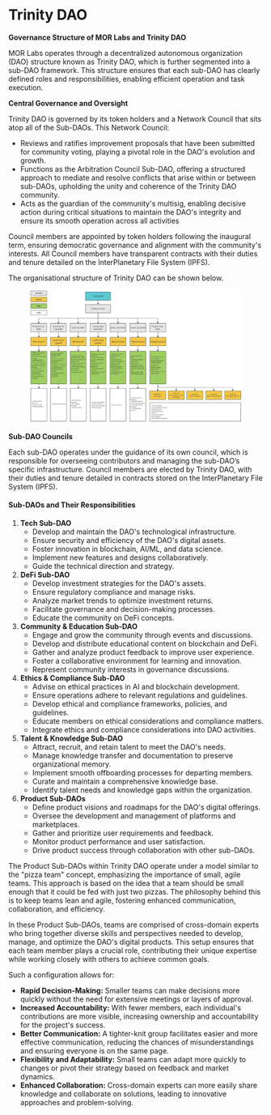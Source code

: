 # Trinity DAO

**Governance Structure of MOR Labs and Trinity DAO**

MOR Labs operates through a decentralized autonomous organization (DAO) structure known as Trinity DAO, which is further segmented into a sub-DAO framework. This structure ensures that each sub-DAO has clearly defined roles and responsibilities, enabling efficient operation and task execution.

**Central Governance and Oversight**

Trinity DAO is governed by its token holders and a Network Council that sits atop all of the Sub-DAOs. This Network Council:

* Reviews and ratifies improvement proposals that have been submitted for community voting, playing a pivotal role in the DAO's evolution and growth.
* Functions as the Arbitration Council Sub-DAO, offering a structured approach to mediate and resolve conflicts that arise within or between sub-DAOs, upholding the unity and coherence of the Trinity DAO community.
* Acts as the guardian of the community's multisig, enabling decisive action during critical situations to maintain the DAO's integrity and ensure its smooth operation across all activities

Council members are appointed by token holders following the inaugural term, ensuring democratic governance and alignment with the community's interests. All Council members have transparent contracts with their duties and tenure detailed on the InterPlanetary File System (IPFS).

The organisational structure of Trinity DAO can be shown below.



<figure><img src="../.gitbook/assets/Screenshot 2024-03-22 at 09.15.32.png" alt=""><figcaption></figcaption></figure>

**Sub-DAO Councils**

Each sub-DAO operates under the guidance of its own council, which is responsible for overseeing contributors and managing the sub-DAO’s specific infrastructure. Council members are elected by Trinity DAO, with their duties and tenure detailed in contracts stored on the InterPlanetary File System (IPFS).

#### Sub-DAOs and Their Responsibilities <a href="#sub-daos-and-their-responsibilities" id="sub-daos-and-their-responsibilities"></a>

1. **Tech Sub-DAO**
   * Develop and maintain the DAO's technological infrastructure.
   * Ensure security and efficiency of the DAO's digital assets.
   * Foster innovation in blockchain, AI/ML, and data science.
   * Implement new features and designs collaboratively.
   * Guide the technical direction and strategy.
2. **DeFi Sub-DAO**
   * Develop investment strategies for the DAO's assets.
   * Ensure regulatory compliance and manage risks.
   * Analyze market trends to optimize investment returns.
   * Facilitate governance and decision-making processes.
   * Educate the community on DeFi concepts.
3. **Community & Education Sub-DAO**
   * Engage and grow the community through events and discussions.
   * Develop and distribute educational content on blockchain and DeFi.
   * Gather and analyze product feedback to improve user experience.
   * Foster a collaborative environment for learning and innovation.
   * Represent community interests in governance discussions.
4. **Ethics & Compliance Sub-DAO**
   * Advise on ethical practices in AI and blockchain development.
   * Ensure operations adhere to relevant regulations and guidelines.
   * Develop ethical and compliance frameworks, policies, and guidelines.
   * Educate members on ethical considerations and compliance matters.
   * Integrate ethics and compliance considerations into DAO activities.
5. **Talent & Knowledge Sub-DAO**
   * Attract, recruit, and retain talent to meet the DAO's needs.
   * Manage knowledge transfer and documentation to preserve organizational memory.
   * Implement smooth offboarding processes for departing members.
   * Curate and maintain a comprehensive knowledge base.
   * Identify talent needs and knowledge gaps within the organization.
6. **Product Sub-DAOs**
   * Define product visions and roadmaps for the DAO's digital offerings.
   * Oversee the development and management of platforms and marketplaces.
   * Gather and prioritize user requirements and feedback.
   * Monitor product performance and user satisfaction.
   * Drive product success through collaboration with other sub-DAOs.

The Product Sub-DAOs within Trinity DAO operate under a model similar to the "pizza team" concept, emphasizing the importance of small, agile teams. This approach is based on the idea that a team should be small enough that it could be fed with just two pizzas. The philosophy behind this is to keep teams lean and agile, fostering enhanced communication, collaboration, and efficiency.

In these Product Sub-DAOs, teams are comprised of cross-domain experts who bring together diverse skills and perspectives needed to develop, manage, and optimize the DAO's digital products. This setup ensures that each team member plays a crucial role, contributing their unique expertise while working closely with others to achieve common goals.

Such a configuration allows for:

* **Rapid Decision-Making:** Smaller teams can make decisions more quickly without the need for extensive meetings or layers of approval.
* **Increased Accountability:** With fewer members, each individual's contributions are more visible, increasing ownership and accountability for the project's success.
* **Better Communication:** A tighter-knit group facilitates easier and more effective communication, reducing the chances of misunderstandings and ensuring everyone is on the same page.
* **Flexibility and Adaptability:** Small teams can adapt more quickly to changes or pivot their strategy based on feedback and market dynamics.
* **Enhanced Collaboration:** Cross-domain experts can more easily share knowledge and collaborate on solutions, leading to innovative approaches and problem-solving.
